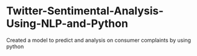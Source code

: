 # Twitter-Sentimental-Analysis-Using-NLP-and-Python
Created a model to predict and analysis on consumer complaints by using python
